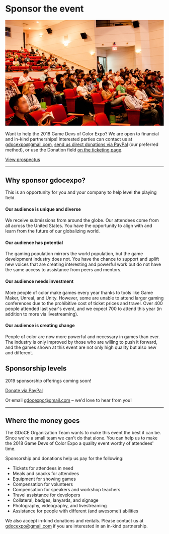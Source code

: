 # Sponsor the event

![](/assets/images/photos/2017/IMG_6999.jpg)

Want to help the 2018 Game Devs of Color Expo? We are open to financial and in-kind partnerships! Interested parties can contact us at gdocexpo@gmail.com, [send us direct donations via PayPal](http://paypal.me/BrooklynGamery) (our preferred method), or use the Donation field [on the ticketing page](/tickets).

<a href="https://tinyurl.com/sponsorgdocexpo2018" class="btn">View prospectus</a>

----

## Why sponsor gdocexpo?

This is an opportunity for you and your company to help level the playing field.

#### Our audience is unique and diverse

We receive submissions from around the globe. Our attendees come from all across the United States. You have the opportunity to align with and learn from the future of our globalizing world.

#### Our audience has potential

The gaming population mirrors the world population, but the game development industry does not. You have the chance to support and uplift new voices that are creating interesting and powerful work but do not have the same access to assistance from peers and mentors.

#### Our audience needs investment

More people of color make games every year thanks to tools like Game Maker, Unreal, and Unity. However, some are unable to attend larger gaming conferences due to the prohibitive cost of ticket prices and travel. Over 400 people attended last year's event, and we expect 700 to attend this year (in addition to more via livestreaming).

#### Our audience is creating change

People of color are now more powerful and necessary in games than ever. The industry is only improved by those who are willing to push it forward, and the games shown at this event are not only high quality but also new and different.

## Sponsorship levels
2019 sponsorship offerings coming soon!

<!--
Below are our basic offerings. Interested in additional opportunities such as sponsored lunch, lanyards, badges, and event SWAG? [Check out our prospectus for more options!](https://tinyurl.com/sponsorgdocexpo2018)

<ul class="col-container">
  <li class="col-3-2 sponsorship-list-item sponsorship-list-item-featured">
    <h4>Platinum</h4>
    <p class="sponsorship-price">$10,000</p>
    <p>Get a special mention on Twitter, the event websites, and during the event. Plus, you'll receive 8 complimentary tickets to the event, your logo in pre-event emails with a 50-word blurb. At the event, we'll hand out your branded promo items, put your logo on handouts and signage. Additionally, you will have a table in the arcade and be allowed to present during our keynote.</p>
  </li>
  <li class="col-3 sponsorship-list-item">
    <h4>Pearl</h4>
    <p class="sponsorship-price">$5,000</p>
    <p class="text-smaller">Get a special mention on Twitter, the event websites, and during the event. Plus, get 5 tickets to the event and your logo in pre-event emails with a 25-word blurb. Your logo will be on event materials.</p>
  </li>
  <li class="col-3 sponsorship-list-item">
    <h4>Silver</h4>
    <p class="sponsorship-price">$2,500</p>
    <p class="text-smaller">Get a special mention on Twitter, the event websites, and during the event. Plus, 3 event tickets and your logo in pre-event emails with a 10-word blurb.</p>
  </li>
  <li class="col-3 sponsorship-list-item">
    <h4>Emerald</h4>
    <p class="sponsorship-price">$1,000</p>
    <p class="text-smaller">Get a special mention on Twitter and the event websites. Plus, get 2 event tickets and your logo in pre-event emails.</p>
  </li>
  <li class="col-3 sponsorship-list-item">
    <h4>Ruby</h4>
    <p class="sponsorship-price">$500</p>
    <p class="text-smaller">Get a special mention on Twitter and 1 event ticket.</p>
  </li>
</ul>
-->

<a href="http://paypal.me/BrooklynGamery" class="btn" target="_blank">Donate via PayPal</a>

Or email gdocexpo@gmail.com – we'd love to hear from you!

----

## Where the money goes

The GDoCE Organization Team wants to make this event the best it can be. Since we're a small team we can't do that alone. You can help us to make the 2018 Game Devs of Color Expo a quality event worthy of attendees' time.

Sponsorship and donations help us pay for the following:

- Tickets for attendees in need
- Meals and snacks for attendees
- Equipment for showing games
- Compensation for volunteers
- Compensation for speakers and workshop teachers
- Travel assistance for developers
- Collateral, badges, lanyards, and signage
- Photography, videography, and livestreaming
- Assistance for people with different (and awesome!) abilities

We also accept in-kind donations and rentals. Please contact us at gdocexpo@gmail.com if you are interested in an in-kind partnership.
